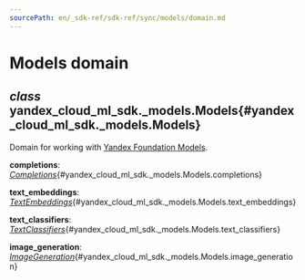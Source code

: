 ```yaml
---
sourcePath: en/_sdk-ref/sdk-ref/sync/models/domain.md
---
```

# Models domain

## *class* yandex\_cloud\_ml\_sdk.\_models.**Models**{#yandex_cloud_ml_sdk._models.Models}

Domain for working with [Yandex Foundation Models](https://yandex.cloud/ru/services/foundation-models).

**completions**\: *[Completions](completions.md#yandex_cloud_ml_sdk._models.completions.function.Completions)*{#yandex_cloud_ml_sdk._models.Models.completions}

**text\_embeddings**\: *[TextEmbeddings](text_embeddings.md#yandex_cloud_ml_sdk._models.text_embeddings.function.TextEmbeddings)*{#yandex_cloud_ml_sdk._models.Models.text_embeddings}

**text\_classifiers**\: *[TextClassifiers](text_classifiers.md#yandex_cloud_ml_sdk._models.text_classifiers.function.TextClassifiers)*{#yandex_cloud_ml_sdk._models.Models.text_classifiers}

**image\_generation**\: *[ImageGeneration](image_generation.md#yandex_cloud_ml_sdk._models.image_generation.function.ImageGeneration)*{#yandex_cloud_ml_sdk._models.Models.image_generation}